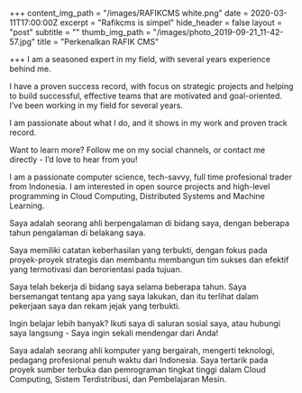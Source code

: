 +++
content_img_path = "/images/RAFIKCMS white.png"
date = 2020-03-11T17:00:00Z
excerpt = "Rafikcms is simpel"
hide_header = false
layout = "post"
subtitle = ""
thumb_img_path = "/images/photo_2019-09-21_11-42-57.jpg"
title = "Perkenalkan RAFIK CMS"

+++
I am a seasoned expert in my field, with several years experience behind me. 

I have a proven success record, with focus on strategic projects and helping to build successful, effective teams that are motivated and goal-oriented. I’ve been working in my field for several years.

I am passionate about what I do, and it shows in my work and proven track record.

Want to learn more? Follow me on my social channels, or contact me directly - I’d love to hear from you!

I am a passionate computer science, tech-savvy, full time profesional trader from Indonesia. I am interested in open source projects and high-level programming in Cloud Computing, Distributed Systems and Machine Learning.

Saya adalah seorang ahli berpengalaman di bidang saya, dengan beberapa tahun pengalaman di belakang saya.

Saya memiliki catatan keberhasilan yang terbukti, dengan fokus pada proyek-proyek strategis dan membantu membangun tim sukses dan efektif yang termotivasi dan berorientasi pada tujuan.

Saya telah bekerja di bidang saya selama beberapa tahun. Saya bersemangat tentang apa yang saya lakukan, dan itu terlihat dalam pekerjaan saya dan rekam jejak yang terbukti.

Ingin belajar lebih banyak? Ikuti saya di saluran sosial saya, atau hubungi saya langsung - Saya ingin sekali mendengar dari Anda!

Saya adalah seorang ahli komputer yang bergairah, mengerti teknologi, pedagang profesional penuh waktu dari Indonesia. Saya tertarik pada proyek sumber terbuka dan pemrograman tingkat tinggi dalam Cloud Computing, Sistem Terdistribusi, dan Pembelajaran Mesin.